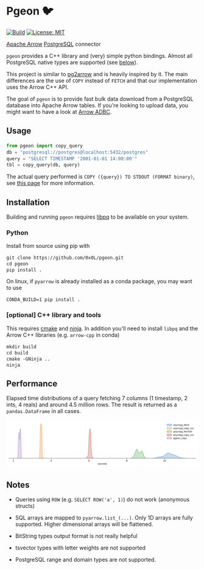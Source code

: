 # Pgeon 🐦

[![Build](https://github.com/0x0L/pgeon/actions/workflows/build.yml/badge.svg)](https://github.com/0x0L/pgeon/actions/workflows/build.yml)
[![License: MIT](https://img.shields.io/badge/License-MIT-yellow.svg)](https://github.com/0x0L/pgeon/blob/main/LICENSE)

[Apache Arrow](https://arrow.apache.org/) [PostgreSQL](https://www.postgresql.org/) connector

`pgeon` provides a C++ library and (very) simple python bindings. Almost all
PostgreSQL native types are supported (see [below](#notes)).

This project is similar to [pg2arrow](https://github.com/heterodb/pg2arrow) and is heavily inspired by it. The main differences are the use of `COPY` instead of `FETCH` and that our implementation uses the Arrow C++ API.

The goal of `pgeon` is to provide fast bulk data download from a PostgreSQL database into Apache Arrow tables. If you're looking to upload data, you might want to have a look at [Arrow ADBC](https://github.com/apache/arrow-adbc).

## Usage

```python
from pgeon import copy_query
db = "postgresql://postgres@localhost:5432/postgres"
query = "SELECT TIMESTAMP '2001-01-01 14:00:00'"
tbl = copy_query(db, query)
```

The actual query performed is `COPY ({query}) TO STDOUT (FORMAT binary)`, see [this page](https://www.postgresql.org/docs/current/sql-copy.html) for more information.

## Installation

Building and running `pgeon` requires [libpq](https://www.postgresql.org/docs/current/libpq.html) to be available on your system.

### Python

Install from source using pip with

```shell
git clone https://github.com/0x0L/pgeon.git
cd pgeon
pip install .
```

On linux, if `pyarrow` is already installed as a conda package, you may want to use

```
CONDA_BUILD=1 pip install .
```

### [optional] C++ library and tools

This requires [cmake](https://cmake.org/) and [ninja](https://ninja-build.org/). In addition you'll need to install `libpq` and the Arrow C++ libraries (e.g. `arrow-cpp` in conda)

```shell
mkdir build
cd build
cmake -GNinja ..
ninja
```

## Performance

Elapsed time distributions of a query fetching 7 columns (1 timestamp, 2 ints, 4 reals) and around 4.5 million rows. The result is returned as a `pandas.DataFrame` in all cases.

![](benchmarks/minute_bars.svg)

## Notes

- Queries using `ROW` (e.g. `SELECT ROW('a', 1)`) do not work (anonymous structs)

- SQL arrays are mapped to `pyarrow.list_(...)`. Only 1D arrays are fully supported. Higher dimensional arrays will be flattened.

- BitString types output format is not really helpful

- tsvector types with letter weights are not supported

- PostgreSQL range and domain types are not supported.

